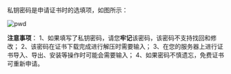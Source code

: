 私钥密码是申请证书时的选填项，如图所示：

![pwd](//mccdn.qcloud.com/static/img/eeaf9fde2497b68f0f023ccd6772d8d0/image.png)

**注意事项**：
1、如果填写了私钥密码，请您**牢记**该密码，该密码不支持找回和修改；
2、该密码在证书下载完成进行解压时需要输入；
3、在您的服务器上进行证书导入、导出、安装等操作时可能会需要输入；
4、如果密码不慎遗忘，免费证书可重新申请。